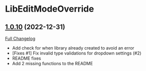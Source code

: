 # LibEditModeOverride

## [1.0.10](https://github.com/plusmouse/LibEditModeOverride/tree/1.0.10) (2022-12-31)
[Full Changelog](https://github.com/plusmouse/LibEditModeOverride/compare/1.0.9...1.0.10) 

- Add check for when library already created to avoid an error  
- [Fixes #1] Fix invalid type validations for dropdown settings (#2)  
- README fixes  
- Add 2 missing functions to the README  
